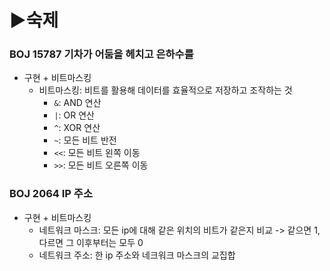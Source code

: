 # ▶숙제

### BOJ 15787 기차가 어둠을 헤치고 은하수를
- 구현 + 비트마스킹
  - 비트마스킹: 비트를 활용해 데이터를 효율적으로 저장하고 조작하는 것
    - `&`: AND 연산
    - `|`: OR 연산
    - `^`: XOR 연산
    - `~`: 모든 비트 반전
    - `<<`: 모든 비트 왼쪽 이동
    - `>>`: 모든 비트 오른쪽 이동

### BOJ 2064 IP 주소
- 구현 + 비트마스킹
  - 네트워크 마스크: 모든 ip에 대해 같은 위치의 비트가 같은지 비교 -> 같으면 1, 다르면 그 이후부터는 모두 0
  - 네트워크 주소: 한 ip 주소와 네크워크 마스크의 교집합

### 

### 

### 

### 

### 

### 

